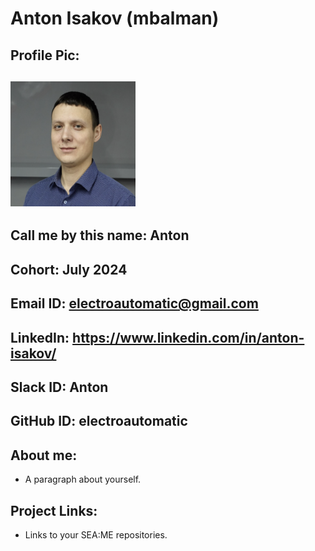 
# Anton Isakov (mbalman)
## Profile Pic: 
## <img src="foto.png" alt="this is me"  width="200" height="200">
## Call me by this name: Anton
## Cohort: July 2024
## Email ID: electroautomatic@gmail.com
## LinkedIn: https://www.linkedin.com/in/anton-isakov/
## Slack ID:  Anton
## GitHub ID: electroautomatic
## About me: 
- A paragraph about yourself.
## Project Links:
- Links to your SEA:ME repositories.
